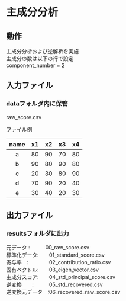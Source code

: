 # 主成分分析
## 動作
主成分分析および逆解析を実施  
主成分の数は以下の行で設定  
component_number = 2  
  
## 入力ファイル  
### dataフォルダ内に保管  
raw_score.csv
   
ファイル例  

| name | x1  | x2 | x3 | x4 |
|:----:|-----|----|----|----|
|  a   | 80  | 90 | 70 | 80 |
|  b   | 90  | 80 | 90 | 80 |
|  c   | 20  | 30 | 80 | 90 |
|  d   | 70  | 90 | 20 | 40 |
|  e   | 30  | 40 | 20 | 30 |



## 出力ファイル
### resultsフォルダに出力  
元データ :　　　00_raw_score.csv  
標準化データ:　　01_standard_score.csv  
寄与率　:　　　　02_contribution_ratio.csv  
固有ベクトル:　　03_eigen_vector.csv  
主成分スコア:　　04_std_principal_score.csv  
逆変換　　:　　　05_std_recovered.csv  
逆変換元データ　:06_recovered_raw_score.csv  
